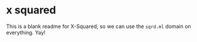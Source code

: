 # x squared

This is a blank readme for X-Squared, so we can use the `sqrd.ml` domain on everything. Yay!
